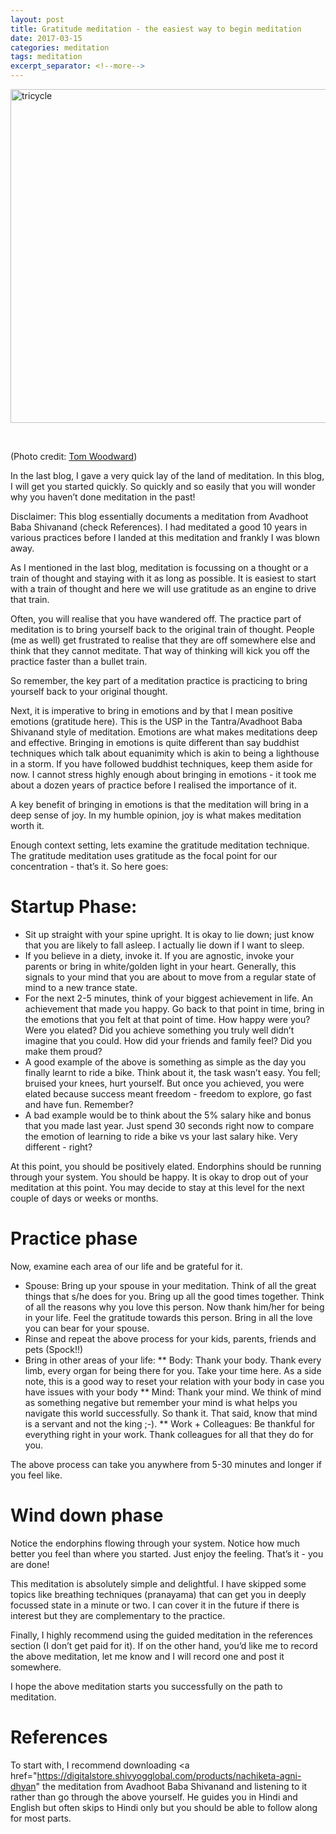 ```yaml
---
layout: post
title: Gratitude meditation - the easiest way to begin meditation
date: 2017-03-15
categories: meditation
tags: meditation
excerpt_separator: <!--more-->
---
```


<a data-flickr-embed="true"  href="https://www.flickr.com/photos/bionicteaching/8129610558/in/photolist-doonZh-6x8zCP-gXcXf-6Eqm56-3X2HNS-6x8zCp-kVns8H-9yCMcS-a92NZG-qHwYT7-4RQpGE-4RLgCT-9fpA7P-RFhRsj-fUPfd7-Rb5g4a-4u4fM-auaKzz-8qbLGo-7fQ4E5-9F31ko-v8TWiZ-RBhxwr-5sHMk-dCaFc-p6vGVH-gNaxpT-9j5DWz-8X7V5R-6KKfcc-5NEcQu-cYrQiw-pBK2o1-cEwRMu-ebQpL-7uPGd2-eYeMeE-qZ44cZ-41HNj6-6fa7TP-apASDU-5f6kqX-6x8zCz-fFvBhP-9WQugR-6x8zCa-9snRzZ-nDwe9-7SREWN-GNjzR" title="tricycle"><img src="https://c1.staticflickr.com/9/8186/8129610558_041efbbc98_c.jpg" width="800" height="534" alt="tricycle"></a><script async src="//embedr.flickr.com/assets/client-code.js" charset="utf-8"></script>

<br>

(Photo credit:  <a href="https://www.flickr.com/photos/bionicteaching/8129610558/in/photolist-doonZh-6x8zCP-gXcXf-6Eqm56-3X2HNS-6x8zCp-kVns8H-9yCMcS-a92NZG-qHwYT7-4RQpGE-4RLgCT-9fpA7P-RFhRsj-fUPfd7-Rb5g4a-4u4fM-auaKzz-8qbLGo-7fQ4E5-9F31ko-v8TWiZ-RBhxwr-5sHMk-dCaFc-p6vGVH-gNaxpT-9j5DWz-8X7V5R-6KKfcc-5NEcQu-cYrQiw-pBK2o1-cEwRMu-ebQpL-7uPGd2-eYeMeE-qZ44cZ-41HNj6-6fa7TP-apASDU-5f6kqX-6x8zCz-fFvBhP-9WQugR-6x8zCa-9snRzZ-nDwe9-7SREWN-GNjzR"> Tom Woodward</a>)

In the last blog, I gave a very quick lay of the land of meditation. In this blog, I will get you started quickly. So quickly and so easily that you will wonder why you haven’t done meditation in the past!
<!--more-->
Disclaimer: This blog essentially documents a meditation from Avadhoot Baba Shivanand (check References). I had meditated a good 10 years in various practices before I landed at this meditation and frankly I was blown away.

As I mentioned in the last blog, meditation is focussing on a thought or a train of thought and staying with it as long as possible. It is easiest to start with a train of thought and here we will use gratitude as an engine to drive that train.

Often, you will realise that you have wandered off. The practice part of meditation is to bring yourself back to the original train of thought. People (me as well) get frustrated to realise that they are off somewhere else and think that they cannot meditate. That way of thinking will kick you off the practice faster than a bullet train.

So remember, the key part of a meditation practice is practicing to bring yourself back to your original thought.

Next, it is imperative to bring in emotions and by that I mean positive emotions (gratitude here). This is the USP in the Tantra/Avadhoot Baba Shivanand style of meditation. Emotions are what makes meditations deep and effective. Bringing in emotions is quite different than say buddhist techniques which talk about equanimity which is akin to being a lighthouse in a storm. If you have followed buddhist techniques, keep them aside for now. I cannot stress highly enough about bringing in emotions - it took me about a dozen years of practice before I realised the importance of it.

A key benefit of bringing in emotions is that the meditation will bring in a deep sense of joy. In my humble opinion, joy is what makes meditation worth it.

Enough context setting, lets examine the gratitude meditation technique. The gratitude meditation uses gratitude as the focal point for our concentration - that’s it. So here goes:

# Startup Phase:

* Sit up straight with your spine upright. It is okay to lie down; just know that you are likely to fall asleep. I actually lie down if I want to sleep.
* If you believe in a diety, invoke it. If you are agnostic, invoke your parents or bring in white/golden light in your heart. Generally, this signals to your mind that you are about to move from a regular state of mind to a new trance state.
* For the next 2-5 minutes, think of your biggest achievement in life. An achievement that made you happy. Go back to that point in time, bring in the emotions that you felt at that point of time. How happy were you? Were you elated?  Did you achieve something you truly well didn’t imagine that you could. How did your friends and family feel? Did you make them proud?
* A good example of the above is something as simple as the day you finally learnt to ride a bike. Think about it, the task wasn’t easy. You fell; bruised your knees, hurt yourself. But once you achieved, you were elated because success meant freedom - freedom to explore, go fast and have fun. Remember?
* A bad example would be to think about the 5% salary hike and bonus that you made last year. Just spend 30 seconds right now to compare the emotion of learning to ride a bike vs your last salary hike. Very different - right?

At this point, you should be positively elated. Endorphins should be running through your system. You should be happy. It is okay to drop out of your meditation at this point. You may decide to stay at this level for the next couple of days or weeks or months.

# Practice phase
Now, examine each area of our life and be grateful for it.

* Spouse: Bring up your spouse in your meditation. Think of all the great things that s/he does for you. Bring up all the good times together. Think of all the reasons why you love this person. Now thank him/her for being in your life. Feel the gratitude towards this person. Bring in all the love you can bear for your spouse.
* Rinse and repeat the above process for your kids, parents, friends and pets (Spock!!)
* Bring in other areas of your life:
** Body: Thank your body. Thank every limb, every organ for being there for you. Take your time here. As a side note, this is a good way to reset your relation with your body in case you have issues with your body
** Mind: Thank your mind. We think of mind as something negative but remember your mind is what helps you navigate this world successfully. So thank it. That said, know that mind is a servant and not the king ;-).
** Work + Colleagues: Be thankful for everything right in your work. Thank colleagues  for all that they do for you.

The above process can take you anywhere from 5-30 minutes and longer if you feel like.

# Wind down phase
Notice the endorphins flowing through your system. Notice how much better you feel than where you started. Just enjoy the feeling. That’s it - you are done!

This meditation is absolutely simple and delightful. I have skipped some topics like breathing techniques (pranayama) that can get you in deeply focussed state in a minute or two. I can cover it in the future if there is interest but they are complementary to the practice.

Finally, I highly recommend using the guided meditation in the references section (I don’t get paid for it). If on the other hand, you’d like me to record the above meditation, let me know and I will record one and post it somewhere.

I hope the above meditation starts you successfully on the path to meditation.

# References
To start with, I recommend downloading <a href="https://digitalstore.shivyogglobal.com/products/nachiketa-agni-dhyan" the meditation from Avadhoot Baba Shivanand</a> and listening to it rather than go through the above yourself. He guides you in Hindi and English but often skips to Hindi only but you should be able to follow along for most parts.
